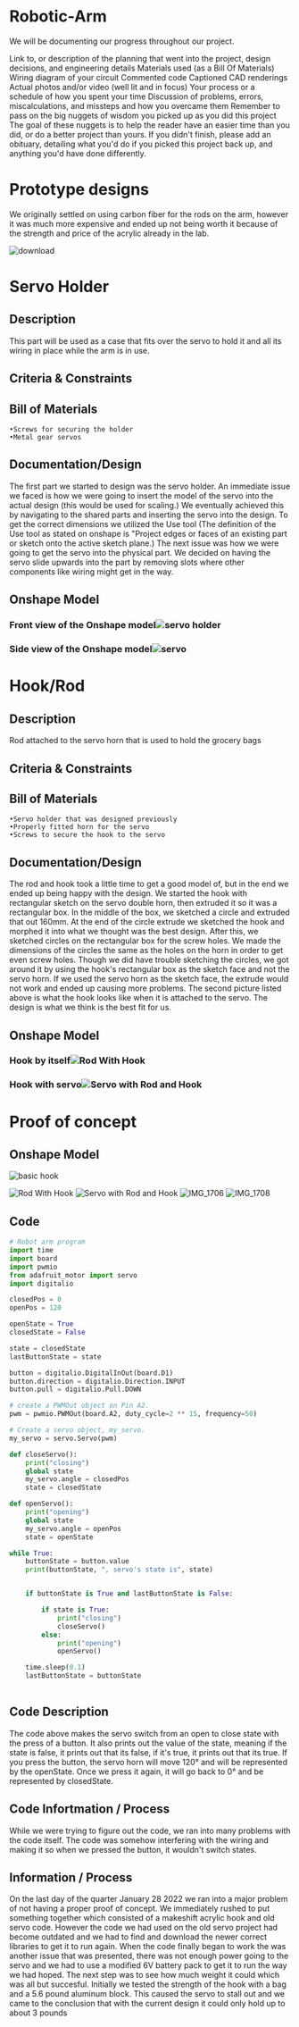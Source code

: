 # Robotic-Arm

We will be documenting our progress throughout our project.


Link to, or description of the planning that went into the project, design decisions, and engineering details
Materials used (as a Bill Of Materials)
Wiring diagram of your circuit
Commented code
Captioned CAD renderings
Actual photos and/or video (well lit and in focus)
Your process or a schedule of how you spent your time
Discussion of problems, errors, miscalculations, and missteps and how you overcame them
Remember to pass on the big nuggets of wisdom you picked up as you did this project
The goal of these nuggets is to help the reader have an easier time than you did, or do a better project than yours.
If you didn't finish, please add an obituary, detailing what you'd do if you picked this project back up, and anything you'd have done differently.


# Prototype designs

We originally settled on using carbon fiber for the rods on the arm, however it was much more expensive and ended up not being worth it because of the strength and price of the acrylic already in the lab. 

![download](https://user-images.githubusercontent.com/71342179/151813229-076533c0-4f9b-4cd5-8b17-451c890c152f.jpg)

# Servo Holder

## Description

This part will be used as a case that fits over the servo to hold it and all its wiring in place while the arm is in use.

## Criteria & Constraints



## Bill of Materials

    •Screws for securing the holder
    •Metal gear servos

## Documentation/Design
The first part we started to design was the servo holder. An immediate issue we faced is how we were going to insert the model of the servo into the actual design (this would be used for scaling.) We eventually achieved this by navigating to the shared parts and inserting the servo into the design. To get the correct dimensions we utilized the Use tool (The definition of the Use tool as stated on onshape is "Project edges or faces of an existing part or sketch onto the active sketch plane.) The next issue was how we were going to get the servo into the physical part. We decided on having the servo slide upwards into the part by removing slots where other components like wiring might get in the way.

## Onshape Model

### Front view of the Onshape model![servo holder](https://user-images.githubusercontent.com/71342179/151715472-0ab765e4-2eed-473a-b299-8699befc805a.PNG)

### Side view of the Onshape model![servo](https://user-images.githubusercontent.com/71342179/151715729-b2421684-db5e-498a-9904-1c4eaa2ae02a.png)


# Hook/Rod

## Description

Rod attached to the servo horn that is used to hold the grocery bags

## Criteria & Constraints


## Bill of Materials

    •Servo holder that was designed previously
    •Properly fitted horn for the servo
    •Screws to secure the hook to the servo

## Documentation/Design

The rod and hook took a little time to get a good model of, but in the end we ended up being happy with the design. We started the hook with rectangular sketch on the servo double horn, then extruded it so it was a rectangular box. In the middle of the box, we sketched a circle and extruded that out 160mm. At the end of the circle extrude we sketched the hook and morphed it into what we thought was the best design. After this, we sketched circles on the rectangular box for the screw holes. We made the dimensions of the circles the same as the holes on the horn in order to get even screw holes. Though we did have trouble sketching the circles, we got around it by using the hook's rectangular box as the sketch face and not the servo horn. If we used the servo horn as the sketch face, the extrude would not work and ended up causing more problems. The second picture listed above is what the hook looks like when it is attached to the servo. The design is what we think is the best fit for us. 

## Onshape Model

### Hook by itself![Rod With Hook](https://user-images.githubusercontent.com/90460146/154286836-ec5ebedf-9471-4f4b-84d3-3f1958a75f24.png)

### Hook with servo![Servo with Rod and Hook](https://user-images.githubusercontent.com/90460146/154290177-98077028-bf19-4b5e-8d3f-016543fdb93e.png)






# Proof of concept

## Onshape Model 
![basic hook](https://user-images.githubusercontent.com/71342179/151715843-d2c4526a-2fc1-4f46-9648-94be1aae75da.png)

![Rod With Hook](https://user-images.githubusercontent.com/90460146/154286836-ec5ebedf-9471-4f4b-84d3-3f1958a75f24.png)
![Servo with Rod and Hook](https://user-images.githubusercontent.com/90460146/154289474-ed0a2591-a316-402f-8238-1119df357bf3.png)
![IMG_1706](https://user-images.githubusercontent.com/71342179/151716107-035d8401-7f1f-4471-910f-bb83f82dabac.jpg)
![IMG_1708](https://user-images.githubusercontent.com/71342179/151716212-1a70c00b-2ffe-455c-a631-093550a1532f.jpg)

## Code
```python
# Robot arm program
import time
import board
import pwmio
from adafruit_motor import servo
import digitalio

closedPos = 0
openPos = 120

openState = True
closedState = False

state = closedState
lastButtonState = state

button = digitalio.DigitalInOut(board.D1)
button.direction = digitalio.Direction.INPUT
button.pull = digitalio.Pull.DOWN

# create a PWMOut object on Pin A2.
pwm = pwmio.PWMOut(board.A2, duty_cycle=2 ** 15, frequency=50)

# Create a servo object, my_servo.
my_servo = servo.Servo(pwm)

def closeServo():
    print("closing")
    global state
    my_servo.angle = closedPos
    state = closedState

def openServo():
    print("opening")
    global state
    my_servo.angle = openPos
    state = openState

while True:
    buttonState = button.value
    print(buttonState, ", servo's state is", state)


    if buttonState is True and lastButtonState is False:

        if state is True:
            print("closing")
            closeServo()
        else:
            print("opening")
            openServo()

    time.sleep(0.1)
    lastButtonState = buttonState
    
```

## Code Description

The code above makes the servo switch from an open to close state with the press of a button. It also prints out the value of the state, meaning if the state is false, it prints out that its false, if it's true, it prints out that its true. If you press the button, the servo horn will move 120° and will be represented by the openState. Once we press it again, it will go back to 0° and be represented by closedState.

## Code Infortmation / Process

While we were trying to figure out the code, we ran into many problems with the code itself. The code was somehow interfering with the wiring and making it so when we pressed the button, it wouldn't switch states. 


## Information / Process

On the last day of the quarter January 28 2022 we ran into a major problem of not having a proper proof of concept. We immediately rushed to put something together which consisted of a makeshift acrylic hook and old servo code. However the code we had used on the old servo project had become outdated and we had to find and download the newer correct libraries to get it to run again. When the code finally began to work the was another issue that was presented, there was not enough power going to the servo and we had to use a modified 6V battery pack to get it to run the way we had hoped. The next step was to see how much weight it could which was all but succesful. Initially we tested the strength of the hook with a bag and a 5.6 pound aluminum block. This caused the servo to stall out and we came to the conclusion that with the current design it could only hold up to about 3 pounds
